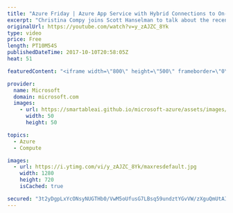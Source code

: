 ```yaml
---
title: "Azure Friday | Azure App Service with Hybrid Connections to On-premises Resources"
excerpt: "Christina Compy joins Scott Hanselman to talk about the recently relaunched App Service Hybrid Connections. This feature enables your apps in the App Service to reach resources on other networks. Those other networks can be in Azure, on-premises or networks in other cloud providers.   Azure App Service"
originalUrl: https://youtube.com/watch?v=y_zAJZC_8Yk
type: video
price: Free
length: PT10M54S
publishedDateTime: 2017-10-10T20:58:05Z
heat: 51

featuredContent: "<iframe width=\"800\" height=\"500\" frameborder=\"0\" src=\"https://www.youtube.com/embed/y_zAJZC_8Yk\" allow=\"accelerometer; autoplay; encrypted-media; gyroscope; picture-in-picture\" allowfullscreen></iframe>"

provider:
  name: Microsoft
  domain: microsoft.com
  images:
    - url: https://smartableai.github.io/microsoft-azure/assets/images/organizations/microsoft.com-50x50.jpg
      width: 50
      height: 50

topics:
  - Azure
  - Compute

images:
  - url: https://i.ytimg.com/vi/y_zAJZC_8Yk/maxresdefault.jpg
    width: 1280
    height: 720
    isCached: true

secured: "3t2yDgpLxYcONsyNUGTHb0/VwM5oUfusG7LBsq59undztYGvVW/zXguQmUtAIerKv6Xa+Or1Z4QSak15KpiEixnOXbZn8fSI6dbifBchdvrAHUP8ceagV4ob7ij1eF8FwCyzgSX1vUbFAxfx0vAHrD4XZIRL/NhqLsRJr6hvYMv1SWxOvVQbtdX6OQBOqhGXs3bD/R5uJEySqOK9AEkCxsOdNklLagD+/hxmsj+Z2te6vgf/Bd5qY/JOad0xM/kwfTVvhelhoj1xTxfhyhnaAXOjscPdt733XWweiEMvlRRhIs939IGlhPEFaX8+sTRk2qrVpgJFlhjFFYaa3CmQv2Pqpqh0wbsvvbkzn7lG6VXjDTb34rQgYR0VzZrCxVT+C33KBRDj7N5+b2NVVuEV1MmzfoW7ghqY6yOkkuSwRlA=;RmlaeB0tNWRN1emEZFGNLw=="
---
```


